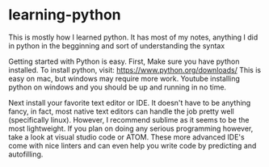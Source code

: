 # learning-python
This is mostly how I learned python.
It has most of my notes, anything I did in python in the begginning and sort of understanding the syntax

Getting  started with Python is easy. First, Make sure you have python installed. To install python, visit: https://www.python.org/downloads/ This is easy on mac, but windows may require more work. Youtube installing python on windows and you should be up and running in no time.

Next install your favorite text editor or IDE. It doesn't have to be anything fancy, in fact, most native text editors can handle the job pretty well (specifically linux). However, I recommend sublime as it seems to be the most lightweight. If you plan on doing any serious programming however, take a look at visual studio code or ATOM. These more advanced IDE's come with nice linters and can even help you write code by predicting and autofilling.
